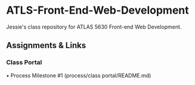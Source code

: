 # ATLS-Front-End-Web-Development

Jessie's class repository for ATLAS 5630 Front-end Web Development.

## Assignments & Links

### Class Portal

• Process Milestone #1 (process/class portal/README.md)
